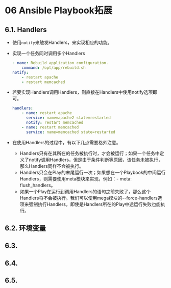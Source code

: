 # 06 Ansible Playbook拓展

## 6.1. Handlers

- 使用```notify```来触发Handlers，来实现相应的功能。

- 实现一个任务同时调用多个Handlers

  ```yaml
  - name: Rebuild application configuration.
      command: /opt/app/rebuild.sh
  notify:
      - restart apache
      - restart memcached
  ```

- 若要实现Handlers调用Handlers，则直接在Handlers中使用notify选项即可。

  ```yaml
  handlers:
      - name: restart apache
        service: name=apache2 state=restarted
        notify: restart memcached
      - name: restart memcached
        service: name=memcached state=restarted
  ```

- 在使用Handlers的过程中，有以下几点需要格外注意。

  - Handlers只有在其所在的任务被执行时，才会被运行；如果一个任务中定义了notify调用Handlers，但是由于条件判断等原因，该任务未被执行，那么Handlers同样不会被执行。
  - Handlers只会在Play的末尾运行一次；如果想在一个Playbook的中间运行Handlers，则需要使用meta模块来实现，例如：- meta: flush_handlers。
  - 如果一个Play在运行到调用Handlers的语句之前失败了，那么这个Handlers将不会被执行。我们可以使用mega模块的--force-handlers选项来强制执行Handlers，即使是Handlers所在的Play中途运行失败也能执行。

## 6.2. 环境变量



## 6.3.

## 6.4.

## 6.5. 



